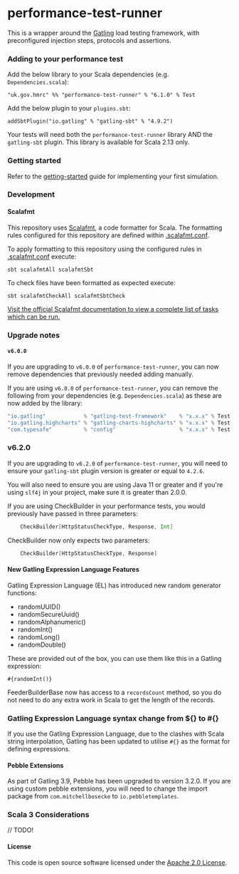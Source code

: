 
# performance-test-runner

This is a wrapper around the [Gatling](http://gatling.io/) load testing framework,
with preconfigured injection steps, protocols and assertions.

### Adding to your performance test

Add the below library to your Scala dependencies (e.g. `Dependencies.scala`):
```
"uk.gov.hmrc" %% "performance-test-runner" % "6.1.0" % Test
```

Add the below plugin to your `plugins.sbt`:
```
addSbtPlugin("io.gatling" % "gatling-sbt" % "4.9.2")
```

Your tests will need both the `performance-test-runner` library AND the `gatling-sbt` plugin. This library is available 
for Scala 2.13 only.

### Getting started

Refer to the [getting-started](GETTING-STARTED.md) guide for implementing your first simulation.

### Development

#### Scalafmt

This repository uses [Scalafmt](https://scalameta.org/scalafmt/), a code formatter for Scala. The formatting rules
configured for this repository are defined within [.scalafmt.conf](.scalafmt.conf).

To apply formatting to this repository using the configured rules in [.scalafmt.conf](.scalafmt.conf) execute:

 ```
 sbt scalafmtAll scalafmtSbt
 ```

To check files have been formatted as expected execute:

 ```
 sbt scalafmtCheckAll scalafmtSbtCheck
 ```

[Visit the official Scalafmt documentation to view a complete list of tasks which can be run.](https://scalameta.org/scalafmt/docs/installation.html#task-keys)


### Upgrade notes

#### `v6.0.0`
If you are upgrading to `v6.0.0` of `performance-test-runner`, you can now remove dependencies that previously needed 
adding manually.

If you are using `v6.0.0` of `performance-test-runner`, you can remove the following from your dependencies
(e.g. `Dependencies.scala`) as these are now added by the library:

```sbt
"io.gatling"            % "gatling-test-framework"    % "x.x.x" % Test,
"io.gatling.highcharts" % "gatling-charts-highcharts" % "x.x.x" % Test,
"com.typesafe"          % "config"                    % "x.x.x" % Test
```

### v6.2.0
If you are upgrading to `v6.2.0` of `performance-test-runner`, you will need to ensure your `gatling-sbt` plugin 
version is greater or equal to `4.2.6`. 

You will also need to ensure you are using Java 11 or greater and if you're using `slf4j` in your project, 
make sure it is greater than 2.0.0.

If you are using CheckBuilder in your performance tests, you would previously have passed in three parameters:
```scala
    CheckBuilder[HttpStatusCheckType, Response, Int]
```
CheckBuilder now only expects two parameters:
```scala
    CheckBuilder[HttpStatusCheckType, Response]
```

#### New Gatling Expression Language Features
Gatling Expression Language (EL) has introduced new random generator functions:
- randomUUID()
- randomSecureUuid()
- randomAlphanumeric()
- randomInt()
- randomLong()
- randomDouble()

These are provided out of the box, you can use them like this in a Gatling expression:
```
#{randomInt()}
```

FeederBuilderBase<T> now has access to a `recordsCount` method, so you do not need to do any extra work in Scala to
get the length of the records.

### Gatling Expression Language syntax change from ${} to #{}
If you use the Gatling Expression Language, due to the clashes with Scala string interpolation, Gatling has been updated to utilise `#{}` as the format for defining expressions.

#### Pebble Extensions
As part of Gatling 3.9, Pebble has been upgraded to version 3.2.0. If you are using custom pebble extensions, you will need to change the import package from `com.mitchellbosecke` to `io.pebbletemplates`.

### Scala 3 Considerations

// TODO!

#### License

This code is open source software licensed under the [Apache 2.0 License]("http://www.apache.org/licenses/LICENSE-2.0.html").
